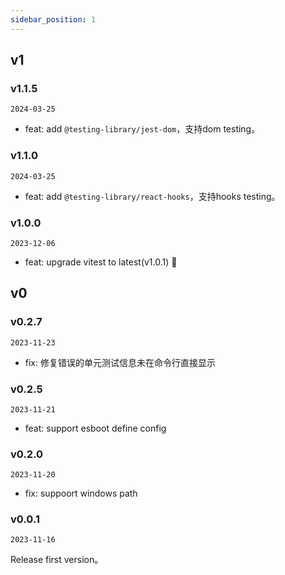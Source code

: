 ```yaml
---
sidebar_position: 1
---
```


## v1

### v1.1.5

`2024-03-25`

- feat: add `@testing-library/jest-dom`，支持dom testing。

### v1.1.0

`2024-03-25`

- feat: add `@testing-library/react-hooks`，支持hooks testing。

### v1.0.0

`2023-12-06`

- feat: upgrade vitest to latest(v1.0.1) 🚀

## v0

### v0.2.7

`2023-11-23`

- fix: 修复错误的单元测试信息未在命令行直接显示

### v0.2.5

`2023-11-21`

- feat: support esboot define config

### v0.2.0

`2023-11-20`

- fix: suppoort windows path

### v0.0.1

`2023-11-16`

Release first version。
